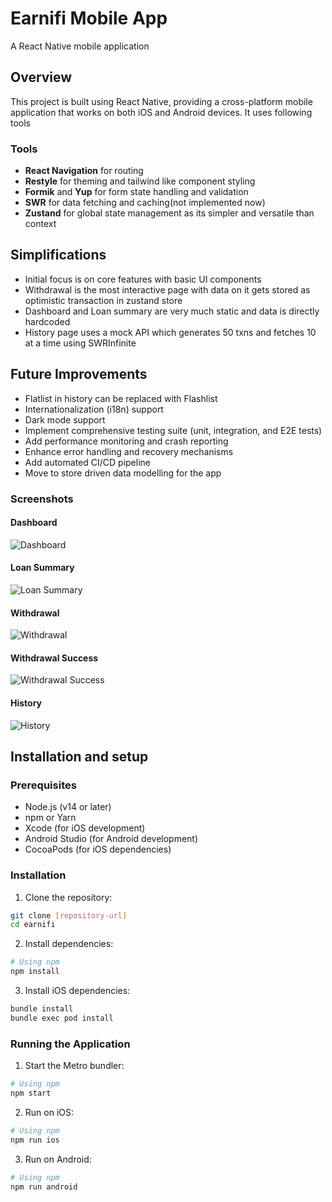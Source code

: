 # Earnifi Mobile App

A React Native mobile application

## Overview

This project is built using React Native, providing a cross-platform mobile application that works on both iOS and Android devices. It uses following tools 

### Tools

- **React Navigation** for routing
- **Restyle** for theming and tailwind like component styling
- **Formik** and **Yup** for form state handling and validation
- **SWR** for data fetching and caching(not implemented now)
- **Zustand** for global state management as its simpler and versatile than context


## Simplifications

- Initial focus is on core features with basic UI components
- Withdrawal is the most interactive page with data on it gets stored as optimistic transaction in zustand store
- Dashboard and Loan summary are very much static and data is directly hardcoded
- History page uses a mock API which generates 50 txns and fetches 10 at a time using SWRInfinite

## Future Improvements

- Flatlist in history can be replaced with Flashlist
- Internationalization (i18n) support
- Dark mode support
- Implement comprehensive testing suite (unit, integration, and E2E tests)
- Add performance monitoring and crash reporting
- Enhance error handling and recovery mechanisms
- Add automated CI/CD pipeline
- Move to store driven data modelling for the app 


### Screenshots

#### Dashboard
![Dashboard](screenshots/Dashboard.png)

#### Loan Summary
![Loan Summary](screenshots/Loan-summary.png)

#### Withdrawal
![Withdrawal](screenshots/Withdrawal.png)

#### Withdrawal Success
![Withdrawal Success](screenshots/Withdrawal-success.png)

#### History
![History](screenshots/History.png)


## Installation and setup

### Prerequisites

- Node.js (v14 or later)
- npm or Yarn
- Xcode (for iOS development)
- Android Studio (for Android development)
- CocoaPods (for iOS dependencies)

### Installation

1. Clone the repository:
```bash
git clone [repository-url]
cd earnifi
```

2. Install dependencies:
```bash
# Using npm
npm install
```

3. Install iOS dependencies:
```bash
bundle install
bundle exec pod install
```

### Running the Application

1. Start the Metro bundler:
```bash
# Using npm
npm start
```

2. Run on iOS:
```bash
# Using npm
npm run ios
```

3. Run on Android:
```bash
# Using npm
npm run android
```